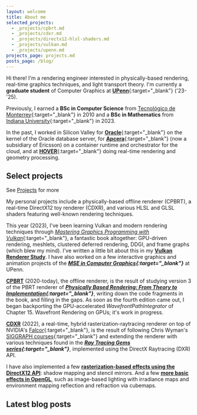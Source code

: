 ```yaml
---
layout: welcome
title: About me
selected_projects:
  - _projects/cpbrt.md
  - _projects/cdxr.md
  - _projects/directx12-hlsl-shaders.md
  - _projects/vulkan.md
  - _projects/upenn.md
projects_page: projects.md
posts_page: /blog/
---
```


Hi there! I'm a rendering engineer interested in physically-based rendering, real-time graphics techniques, and light transport theory. I'm currently a **graduate student** of Computer Graphics at [**UPenn**](https://www.upenn.edu/){:target="_blank"} ('23-'25). 

Previously, I earned a **BSc in Computer Science** from [Tecnológico de Monterrey](https://tec.mx/en){:target="_blank"} in 2010 and a **BSc in Mathematics** from [Indiana University](https://www.iu.edu/index.html){:target="_blank"} in 2023.

In the past, I worked in Silicon Valley for [**Oracle**](https://www.oracle.com/index.html){:target="_blank"} on the kernel of the Oracle database server, for [**Apcera**](https://en.wikipedia.org/wiki/Apcera){:target="_blank"} (now a subsidiary of Ericsson) on a container runtime and orchestrator for the cloud, and at [**HOVER**](https://hover.to){:target="_blank"} doing real-time rendering and geometry processing. 

## Select projects

<p class="read-more mt1">
  See <a class="heading flip-title" href="/projects/">Projects</a> for more
</p>

My personal projects include a physically-based offline renderer (CPBRT), a real-time DirectX12 toy renderer (CDXR), and various HLSL and GLSL shaders featuring well-known rendering techniques.

This year (2023), I've been learning Vulkan and modern rendering techniques through [*Mastering Graphics Programming with Vulkan*](https://www.packtpub.com/product/mastering-graphics-programming-with-vulkan/9781803244792){:target="_blank"}, a fantastic book altogether: GPU-driven rendering, meshlets, clustered deferred rendering, DDGI, and frame graphs (which blew my mind). I've written a little bit about this in my **[Vulkan Renderer Study](/_projects/vulkan.md)**. I have also worked on a few interactive graphics and animation projects of the ***[MSE in Computer Graphics](https://www.cis.upenn.edu/graduate/program-offerings/mse-in-computer-graphics-and-game-technology/){:target="_blank"}*** at UPenn.

**[CPBRT](/_projects/cpbrt.md)** (2020-today), the offline renderer, is the result of studying version 3 of the PBRT renderer of ***[Physically Based Rendering: From Theory to Implementation](https://www.pbrt.org/){:target="_blank"}***, writing down the code fragments in the book, and filling in the gaps. As soon as the fourth edition came out, I began backporting the GPU-accelerated *WavefrontPathIntegrator* of Chapter 15. Wavefront Rendering on GPUs; it's work in progress.

**[CDXR](/_projects/cdxr.md)** (2022), a real-time, hybrid rasterization-raytracing renderer on top of NVIDIA's [Falcor](https://github.com/NVIDIAGameWorks/Falcor){:target="_blank"}, is the result of following Chris Wyman's [SIGGRAPH courses](https://intro-to-dxr.cwyman.org/){:target="_blank"} and extending the renderer with various techniques found in the ***[Ray Tracing Gems series](https://www.realtimerendering.com/raytracinggems/){:target="_blank"}***, implemented using the DirectX Raytracing (DXR) API.

I have also implemented a few **[rasterization-based effects using the DirectX12 API](/_projects/directx12-hlsl-shaders.md)**: shadow mapping and stencil mirrors. And a few **[more basic effects in OpenGL](/_projects/opengl-glsl-shaders.md)**, such as image-based lighting with irradiance maps and environment mapping reflection and refraction via cubemaps.

<!--projects-->

## Latest blog posts

<!--posts_list-->
